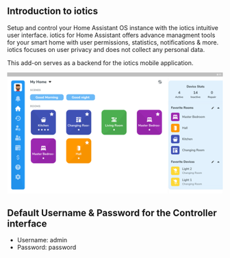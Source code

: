 ## Introduction to iotics

Setup and control your Home Assistant OS instance with the iotics intuitive user interface. iotics for Home Assistant offers advance managment tools for your smart home with user permissions, statistics, notifications & more. iotics focuses on user privacy and does not collect any personal data.

This add-on serves as a backend for the iotics mobile application. 

![Web Terminal in the Home Assistant Frontend](/iotics/images/screenshot.png)

## Default Username & Password for the Controller interface
- Username: admin
- Password: password

